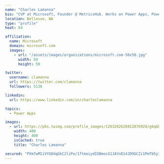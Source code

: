 ```yaml
---
name: "Charles Lamanna"
bio: "CVP at Microsoft, Founder @ MetricsHub. Works on Power Apps, Power Automate, Power Virtual Agent, Common Data Service and Dynamics 365."
location: Bellevue, WA
type: "profile"
heat: 64

affiliation:
  name: Microsoft
  domain: microsoft.com
  images:
    - url: "/assets/images/organizations/microsoft.com-50x50.jpg"
      width: 50
      height: 50

twitter:
  username: clamanna
  url: https://twitter.com/clamanna
  followers: 5138

linkedin:
  url: https://www.linkedin.com/in/charleslamanna

topics:
  - Power Apps

images:
  - url: https://pbs.twimg.com/profile_images/1263202626922876928/g6qGbHZ-_400x400.jpg
    width: 400
    height: 400
    isCached: true
    title: "Charles Lamanna"

secured: "PXm7wMIiVYG8dqGkC2liPo/1ftmoiydIGNmocG1JAYnD14JD9GCZi1PmTb5y3PbMHu1zvqbX5fggE7/YMUpraaWiBD4rtzWdJBfaqHDxh3nA6okbmLu4TmKLQNavmePtXWCQss3hzna4BiiixeiHABc8K3WKZaoyZcyRn1h73GL1X+dIzsMdbFxdreBf1Gd7KJ0/qSA8e0xkuQOtl2iN5GQRBfiF6VtF3jeGpZGyijZXEq3CnTHaw6/n3kkhLmBxLRK8aXcOU3k/bBlkzrl3MK+jG8FWj8OAuHywmm5bGFb9/5gzeQwmmmMcXd5VS6oLSUS2XfEstlBtTdXWb02y+waTkhsLxxlZQU2IoUcqOEV+FWCdC57JL17VfzeQRdeirYVQd9a8Wkf3J1+ClykCixePcVnEuQo5v+sDJXZuaJM=;jjo3zo+dKDLMRDi3ZdoBiw=="
---
```


